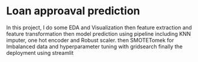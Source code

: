 # Loan approaval prediction
 In this project, I do some EDA and Visualization 
 then feature extraction and feature transformation
 then model prediction using pipeline including KNN imputer, one hot encoder and Robust scaler.
 then SMOTETomek for Imbalanced data and hyperparameter tuning with gridsearch
 finally the deployment using streamlit
